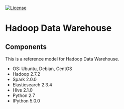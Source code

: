 [![License](https://img.shields.io/badge/license-Apache%202-blue.svg)](LICENSE)

Hadoop Data Warehouse
====================

Components
----------
This is a reference model for Hadoop Data Warehouse.

* OS: Ubuntu, Debian, CentOS
* Hadoop 2.7.2
* Spark 2.0.0
* Elasticsearch 2.3.4
* Hive 2.1.0
* Python 2.7
* IPython 5.0.0
